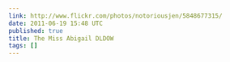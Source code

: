 ```yaml
---
link: http://www.flickr.com/photos/notoriousjen/5848677315/
date: 2011-06-19 15:48 UTC
published: true
title: The Miss Abigail DLDOW
tags: []
---
```



